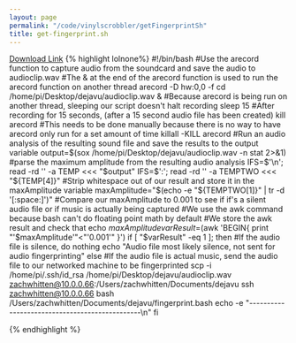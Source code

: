 ```yaml
---
layout: page
permalink: "/code/vinylscrobbler/getFingerprintSh" 
title: get-fingerprint.sh
---
```


<a href="/code/vinylscrobbler/Remote Fingerprint.command">Download Link</a>
{% highlight lolnone%}
#!/bin/bash
#Use the arecord function to capture audio from the soundcard and save the audio to audioclip.wav
#The & at the end of the arecord function is used to run the arecord function on another thread
arecord -D hw:0,0 -f cd /home/pi/Desktop/dejavu/audioclip.wav &
#Because arecord is being run on another thread, sleeping our script doesn't halt recording
sleep 15
#After recording for 15 seconds, (after a 15 second audio file has been created) kill arecord
#This needs to be done manually because there is no way to have arecord only run for a set amount of time
killall -KILL arecord
#Run an audio analysis of the resulting sound file and save the results to the output variable
output=$(sox /home/pi/Desktop/dejavu/audioclip.wav -n stat 2>&1)
#parse the maximum amplitude from the resulting audio analysis 
IFS=$'\n'; read -rd '' -a TEMP <<< "$output"
IFS=$':'; read -rd '' -a TEMPTWO <<< "${TEMP[4]}"
#Strip whitespace out of our result and store it in the maxAmplitude variable
maxAmplitude="$(echo -e "${TEMPTWO[1]}" | tr -d '[:space:]')"
#Compare our maxAmplitude to 0.001 to see if if's a silent audio file or if music is actually being captured
#We use the awk command because bash can't do floating point math by default
#We store the awk result and check that
echo $maxAmplitude
varResult=$(awk 'BEGIN{ print "'$maxAmplitude'"<"'0.001'" }')
if [ "$varResult" -eq 1 ]; then
	#If the audio file is silence, do nothing
	echo "Audio file most likely silence, not sent for audio fingerprinting"
else
	#If the audio file is actual music, send the audio file to our networked machine to be fingerprinted
	scp -i /home/pi/.ssh/id_rsa /home/pi/Desktop/dejavu/audioclip.wav zachwhitten@10.0.0.66:/Users/zachwhitten/Documents/dejavu
	ssh zachwhitten@10.0.0.66 bash /Users/zachwhitten/Documents/dejavu/fingerprint.bash
        echo -e "-----------------------------------------------\n"
fi


{% endhighlight %}